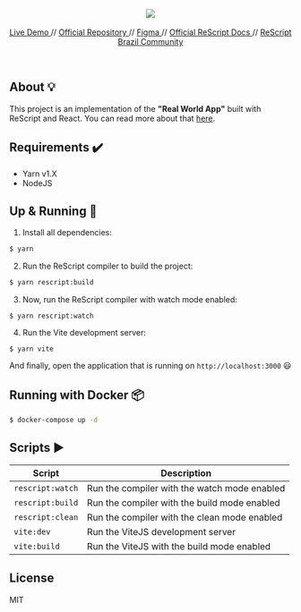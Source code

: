 <p align="center">
  <img src="./static/github-cover.png" />
  <br />
  <br />
  <a target="_blank" href="https://github.com/rescripbr/rescript-conduit"> Live Demo </a> //
  <a target="_blank" href="https://github.com/gothinkster/realworld"> Official Repository </a> //
  <a target="_blank" href="https://www.figma.com/file/zC8MJMVbnWGvHNYkBWe1kI/Conduit?node-id=1%3A46"> Figma </a> //
  <a target="_blank" href="https://rescript-lang.org/"> Official ReScript Docs </a> //
  <a target="_blank" href="https://github.com/rescripbr"> ReScript Brazil Community </a>
</p>

<br />

## About 💡

This project is an implementation of the **"Real World App"** built with ReScript and React. You can read more about that [here](https://github.com/gothinkster/realworld).

## Requirements ✔️

- Yarn v1.X
- NodeJS

## Up & Running 🚀

1. Install all dependencies:

```sh
$ yarn
```

2. Run the ReScript compiler to build the project:

```sh
$ yarn rescript:build
```

3. Now, run the ReScript compiler with watch mode enabled:

```$
$ yarn rescript:watch
```

4. Run the Vite development server:
```$
$ yarn vite
```

And finally, open the application that is running on `http://localhost:3000` 😃

## Running with Docker 📦

```sh
$ docker-compose up -d
```

## Scripts ▶️

| Script            | Description                                                                    |
| ----------------- | ------------------------------------------------------------------------------ |
| `rescript:watch`  | Run the compiler with the watch mode enabled                                   |
| `rescript:build`  | Run the compiler with the build mode enabled                                   |
| `rescript:clean`  | Run the compiler with the clean mode enabled                                   |
| `vite:dev`        | Run the ViteJS development server                                              |
| `vite:build`      | Run the ViteJS with the build mode enabled                                     |


## License
MIT
